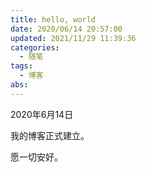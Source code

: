 ```yaml
---
title: hello, world
date: 2020/06/14 20:57:00
updated: 2021/11/29 11:39:36
categories: 
  - 随笔
tags: 
  - 博客
abs: 
---
```





2020年6月14日

我的博客正式建立。

愿一切安好。